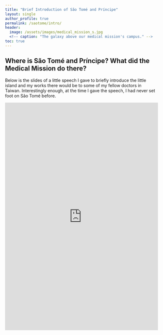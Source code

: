 ```yaml
---
title: "Brief Introduction of São Tomé and Príncipe"
layout: single
author_profile: true
permalink: /saotome/intro/
header:
  image: /assets/images/medical_mission_s.jpg
  <!-- caption: "The galaxy above our medical mission's campus." -->
toc: true
---
```


## Where is São Tomé and Príncipe? What did the Medical Mission do there?
Below is the slides of a little speech I gave to briefly introduce the little island and my works there would be to some of my fellow doctors in Taiwan. Interestingly enough, at the time I gave the speech, I had never set foot on São Tomé before.

<style>
.responsive-wrap iframe{ max-width: 100%;}
</style>
<div class="responsive-wrap">
<!-- this is the embed code provided by Google -->
  <iframe src="https://docs.google.com/presentation/d/e/2PACX-1vSlZaKOw-BVhiEaacO7Bdg4FbfwhTZWaP-Qs_3lbP21Goxin1CWdMmMfh7ymsPKoAlM7zEzFPmaWVmr/embed?start=false&loop=false&delayms=3000" frameborder="0" width="960" height="749" allowfullscreen="true" mozallowfullscreen="true" webkitallowfullscreen="true"></iframe>
<!-- Google embed ends -->
</div>